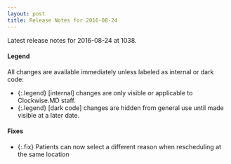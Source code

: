 ```yaml
---
layout: post
title: Release Notes for 2016-08-24
---
```


Latest release notes for 2016-08-24 at 1038.

<div class='legend' markdown='1'>

#### Legend

All changes are available immediately unless labeled as internal or dark code:

- {:.legend} [internal] changes are only visible or applicable to Clockwise.MD staff.
- {:.legend} [dark code] changes are hidden from general use until made visible at a later date.

</div>


<div class='fixes' markdown='1'>

#### Fixes

- {:.fix} Patients can now select a different reason when rescheduling at the same location

</div>
